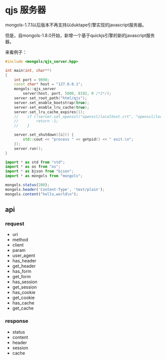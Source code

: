 # qjs 服务器

mongols-1.7.1以后版本不再支持以duktape引擎实现的javascript服务器。

但是，自mongols-1.8.0开始，新增一个基于quickjs引擎的新的javascript服务器。

来看例子：
```cpp
#include <mongols/qjs_server.hpp>

int main(int, char**)
{
    int port = 9090;
    const char* host = "127.0.0.1";
    mongols::qjs_server
        server(host, port, 5000, 8192, 0 /*2*/);
    server.set_root_path("html/qjs");
    server.set_enable_bootstrap(true);
    server.set_enable_lru_cache(true);
    server.set_lru_cache_expires(1);
    //    if (!server.set_openssl("openssl/localhost.crt", "openssl/localhost.key")) {
    //        return -1;
    //    }

    server.set_shutdown([&]() {
        std::cout << "process " << getpid() << " exit.\n";
    });
    server.run();
}
```

```js
import * as std from "std";
import * as os from "os";
import * as bjson from "bjson";
import * as mongols from "mongols";

mongols.status(200);
mongols.header('Content-Type', 'text/plain');
mongols.content("hello,world\n");

```

## api

### request
- uri
- method
- client
- param
- user_agent
- has_header
- get_header
- has_form
- get_form
- has_session
- get_session
- has_cookie
- get_cookie
- has_cache
- get_cache
### response
- status
- content
- header
- session
- cache

